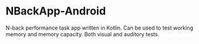 # NBackApp-Android
N-back performance task app written in Kotlin. Can be used to test working memory and memory capacity. Both visual and auditory tests.
